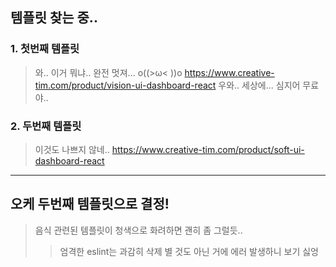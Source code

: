 ## 템플릿 찾는 중..

### 1. 첫번째 템플릿
> 와.. 이거 뭐냐.. 완전 멋져... o((>ω< ))o
https://www.creative-tim.com/product/vision-ui-dashboard-react
> 우와.. 세상에... 심지어 무료야..

### 2. 두번째 템플릿
> 이것도 나쁘지 않네..
https://www.creative-tim.com/product/soft-ui-dashboard-react

---

## 오케 두번째 템플릿으로 결정!
> 음식 관련된 템플릿이 청색으로 화려하면 괜히 좀 그럴듯..
>> 엄격한 eslint는 과감히 삭제
>> 별 것도 아닌 거에 에러 발생하니 보기 싫엉